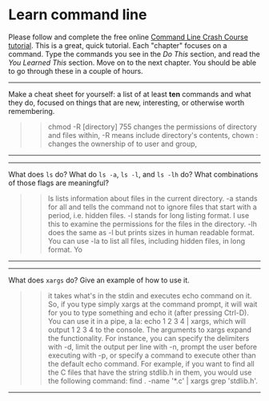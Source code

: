 # Learn command line

Please follow and complete the free online [Command Line Crash Course
tutorial](http://cli.learncodethehardway.org/book/). This is a great,
quick tutorial. Each "chapter" focuses on a command. Type the commands
you see in the _Do This_ section, and read the _You Learned This_
section. Move on to the next chapter. You should be able to go through
these in a couple of hours.


---

Make a cheat sheet for yourself: a list of at least **ten** commands and what they do, focused on things that are new, interesting, or otherwise worth remembering.

> > chmod -R [directory] 755 changes the permissions of directory and files within, -R means include directory's contents, chown <user>:<group> <file> changes the ownership of <file> to user and group, 

---


---

What does `ls` do? What do `ls -a`, `ls -l`, and `ls -lh` do? What combinations of those flags are meaningful?

> > ls lists information about files in the current directory.  -a stands for all and tells the command not to ignore files that start with a period, i.e. hidden files. -l stands for long listing format.  I use this to examine the permissions for the files in the directory. -lh does the same as -l but prints sizes in human readable format. You can use -la to list all files, including hidden files, in long format.  Yo

---


---

What does `xargs` do? Give an example of how to use it.

> > it takes what's in the stdin and executes echo command on it.  So, if you type simply xargs at the command prompt, it will wait for you to type something and echo it (after pressing Ctrl-D).  You can use it in a pipe, a la: echo 1 2 3 4 | xargs, which will output 1 2 3 4 to the console. The arguments to xargs expand the  functionality.  For instance, you can specify the delimiters with -d, limit the output per line with -n, prompt the user before executing with -p, or specify a command to execute other than the default echo command. For example, if you want to find all the C files that have the string stdlib.h in them, you would use the following command: find . -name '*.c' | xargs grep 'stdlib.h'.

---


